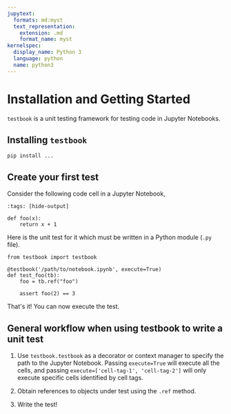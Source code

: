 ```yaml
---
jupytext:
  formats: md:myst
  text_representation:
    extension: .md
    format_name: myst
kernelspec:
  display_name: Python 3
  language: python
  name: python3
---
```


# Installation and Getting Started

`testbook` is a unit testing framework for testing code in Jupyter Notebooks.

## Installing `testbook`

<!-- TODO: add package name -->

```{code-block} bash
pip install ...
```

## Create your first test

Consider the following code cell in a Jupyter Notebook,

```{code-cell} ipython3
:tags: [hide-output]

def foo(x):
    return x + 1
```

Here is the unit test for it which must be written in a Python module (`.py` file).

```{code-block} python
from testbook import testbook

@testbook('/path/to/notebook.ipynb', execute=True)
def test_foo(tb):
    foo = tb.ref("foo")

    assert foo(2) == 3
```

That's it! You can now execute the test.

## General workflow when using testbook to write a unit test

1. Use `testbook.testbook` as a decorator or context manager to specify the path to the Jupyter Notebook. Passing `execute=True` will execute all the cells, and passing `execute=['cell-tag-1', 'cell-tag-2']` will only execute specific cells identified by cell tags.

2. Obtain references to objects under test using the `.ref` method.

3. Write the test!
